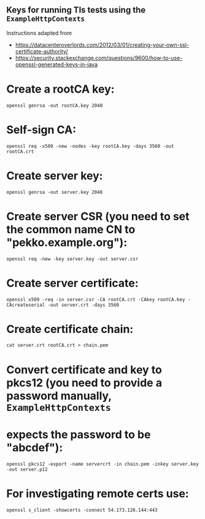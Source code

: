 Keys for running Tls tests using the `ExampleHttpContexts`
----------------------------------------------------------

Instructions adapted from

 * https://datacenteroverlords.com/2012/03/01/creating-your-own-ssl-certificate-authority/
 * https://security.stackexchange.com/questions/9600/how-to-use-openssl-generated-keys-in-java


# Create a rootCA key:

```
openssl genrsa -out rootCA.key 2048
```

# Self-sign CA:

```
openssl req -x509 -new -nodes -key rootCA.key -days 3560 -out rootCA.crt
```

# Create server key:

```
openssl genrsa -out server.key 2048
```

# Create server CSR (you need to set the common name CN to "pekko.example.org"):

```
openssl req -new -key server.key -out server.csr
```

# Create server certificate:

```
openssl x509 -req -in server.csr -CA rootCA.crt -CAkey rootCA.key -CAcreateserial -out server.crt -days 3560
```

# Create certificate chain:

```
cat server.crt rootCA.crt > chain.pem
```

# Convert certificate and key to pkcs12 (you need to provide a password manually, `ExampleHttpContexts`
# expects the password to be "abcdef"):

```
openssl pkcs12 -export -name servercrt -in chain.pem -inkey server.key -out server.p12
```

# For investigating remote certs use:

```
openssl s_client -showcerts -connect 54.173.126.144:443
```
